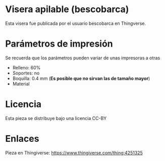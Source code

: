 # Visera apilable (bescobarca)

Esta visera fue publicada por el usuario bescobarca en Thingverse. 

# Parámetros de impresión
Se recuerda que los parámetros pueden variar de unas impresoras a otras
 - Relleno: 60%
 - Soportes: no
 - Boquilla: 0.4 mm (**Es posible que no sirvan las de tamaño mayor**)
 - Material

# Licencia
Esta pieza se distribuye bajo una licencia CC-BY

# Enlaces
Pieza en Thingiverse: <https://www.thingiverse.com/thing:4251325>